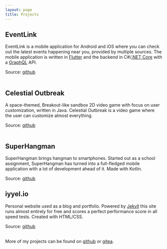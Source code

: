 ```yaml
---
layout: page
title: Projects
---
```


## EventLink
EventLink is a mobile application for Android and iOS where you can check out the 
latest events happening near you, provided by multiple sources. The mobile application
is written in <a class="link" href="https://flutter.dev/">Flutter</a> and the backend
in C#/<a class="link" href="https://dotnet.microsoft.com/learn/dotnet/what-is-dotnet">.NET Core</a>
with a <a class="link" href="https://graphql.org/">GraphQL</a> API.

Source: <a class="link" href="https://github.com/Event-Link">github</a>
<br/><br/>

## Celestial Outbreak
A space-themed, Breakout-like sandbox 2D video game with focus on user customization, written in Java.
Celestial Outbreak is a video game where the user can customize almost everything.

Source: <a class="link" href="https://github.com/iyyel/celestialoutbreak">github</a>
<br/><br/>

## SuperHangman
SuperHangman brings hangman to smartphones. Started out as a school assignment, SuperHangman has
turned into a full-fledged mobile application with a lot of development ahead of it. Made with Kotlin.

Source: <a class="link" href="https://github.com/iyyel/superhangman">github</a>

## iyyel.io
Personal website used as a blog and portfolio. Powered by
<a class="link" href="https://jekyllrb.com/">Jekyll</a> this site 
runs almost entirely for free and scores a perfect performance score in all speed tests.
Created with HTML/CSS.

Source: <a class="link" href="https://github.com/iyyel/iyyel.io">github</a>
<br/><br/>

More of my projects can be found on <a class="link" href="https://github.com/iyyel">github</a>
or <a class="link" href="https://git.iyyel.io/iyyel">gitea</a>.
